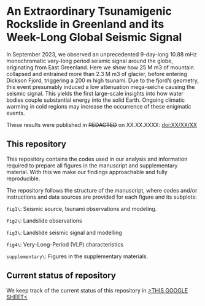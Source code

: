 # An Extraordinary Tsunamigenic Rockslide in Greenland and its Week-Long Global Seismic Signal

In September 2023, we observed an unprecedented 9-day-long 10.88 mHz monochromatic very-long period seismic signal around the globe, originating from East Greenland. Here we show how 25 M m3 of mountain collapsed and entrained more than 2.3 M m3 of glacier, before entering Dickson Fjord, triggering a 200 m high tsunami. Due to the fjord’s geometry, this event presumably induced a low attenuation mega-seiche causing the seismic signal. This yields the first large-scale insights into how water bodies couple substantial energy into the solid Earth. Ongoing climatic warming in cold regions may increase the occurrence of these enigmatic events.

These results were published in ~~REDACTED~~ on XX.XX.XXXX: [doi:XX/XX/XX](#)

## This repository

This repository contains the codes used in our analysis and information required to prepare all figures in the manuscript and supplementary material. With this we make our findings approachable and fully reproducible.

The repository follows the structure of the manuscript, where codes and/or instructions and data sources are provided for each figure and its subplots:

`fig1\`: Seismic source, tsunami observations and modeling.

`fig2\`: Landslide observations

`fig3\`: Landslide seismic signal and modelling

`fig4\`: Very-Long-Period (VLP) characteristics

`supplementary\`: Figures in the supplementary materials.

## Current status of repository

We keep track of the current status of this repository in [>THIS GOOGLE SHEET<](https://docs.google.com/spreadsheets/d/1LWCA3DKfAAMBn6nP4VS8jlHgZJHYNUhwzVBFmrNqDCc/edit?usp=sharing)